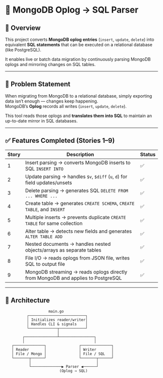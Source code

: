 # 🧩 MongoDB Oplog → SQL Parser

## 📖 Overview

This project converts **MongoDB oplog entries** (`insert`, `update`, `delete`) into equivalent **SQL statements** that can be executed on a relational database (like PostgreSQL).  

It enables live or batch data migration by continuously parsing MongoDB oplogs and mirroring changes on SQL tables.

---

## 🧱 Problem Statement

When migrating from MongoDB to a relational database, simply exporting data isn’t enough — changes keep happening.  
MongoDB’s **Oplog** records all writes (`insert`, `update`, `delete`).  

This tool reads those oplogs and **translates them into SQL** to maintain an up-to-date mirror in SQL databases.

---

## ✅ Features Completed (Stories 1–9)

| Story | Description | Status |
|-------|--------------|--------|
| 1 | Insert parsing → converts MongoDB inserts to SQL `INSERT INTO` | ✅ |
| 2 | Update parsing → handles `$v`, `$diff` (`u`, `d`) for field updates/unsets | ✅ |
| 3 | Delete parsing → generates SQL `DELETE FROM ... WHERE ...` | ✅ |
| 4 | Create table → generates `CREATE SCHEMA`, `CREATE TABLE`, and `INSERT` | ✅ |
| 5 | Multiple inserts → prevents duplicate `CREATE TABLE` for same collection | ✅ |
| 6 | Alter table → detects new fields and generates `ALTER TABLE ADD` | ✅ |
| 7 | Nested documents → handles nested objects/arrays as separate tables | ✅ |
| 8 | File I/O → reads oplogs from JSON file, writes SQL to output file | ✅ |
| 9 | MongoDB streaming → reads oplogs directly from MongoDB and applies to PostgreSQL | ✅ |

---

## 🧠 Architecture

```text
                    main.go
          ┌──────────────────────────┐
          │ Initializes reader/writer│
          │ Handles CLI & signals    │
          └─────────────┬────────────┘
                        │
        ┌───────────────┴────────────────┐
        │                                │
   ┌──────────────┐               ┌──────────────┐
   │ Reader       │               │ Writer       │
   │ File / Mongo │               │ File / SQL   │
   └───────┬──────┘               └───────┬──────┘
           │                              │
           └──────────────▶ Parser ◀──────┘
                         (Oplog → SQL)
